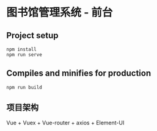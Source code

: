 # 图书馆管理系统 - 前台

## Project setup

```text
npm install
npm run serve
```

## Compiles and minifies for production

```text
npm run build
```

## 项目架构

Vue + Vuex + Vue-router + axios + Element-UI

